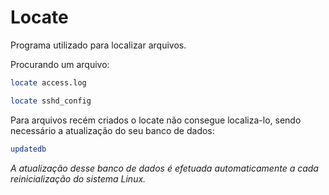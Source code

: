 # Locate

Programa utilizado para localizar arquivos.

Procurando um arquivo:

```bash
locate access.log
```

```bash
locate sshd_config
```

Para arquivos recém criados o locate não consegue localiza-lo, sendo necessário a atualização do seu banco de dados:

```bash
updatedb
```

*A atualização desse banco de dados é efetuada automaticamente a cada reinicialização do sistema Linux.*
